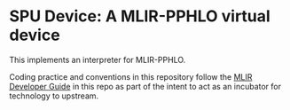 # SPU Device: A MLIR-PPHLO virtual device

This implements an interpreter for MLIR-PPHLO.

Coding practice and conventions in this repository follow the [MLIR Developer Guide](https://mlir.llvm.org/getting_started/DeveloperGuide/) in this repo as part of the intent to act as an incubator for technology to upstream.

